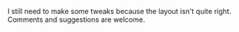 
I still need to make some tweaks because the layout isn't quite right. Comments and suggestions are welcome. 
